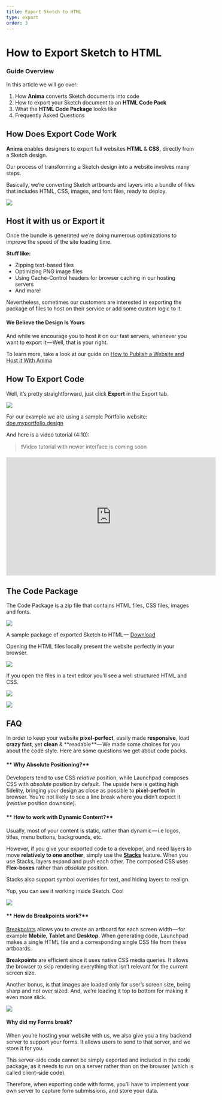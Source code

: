 ```yaml
---
title: Export Sketch to HTML
type: export
order: 3
---
```


# How to Export Sketch to HTML

### Guide Overview

In this article we will go over:

1.  How **Anima** converts Sketch documents into code
2.  How to export your Sketch document to an **HTML Code Pack**
3.  What the **HTML Code Package** looks like
4.  Frequently Asked Questions

## How Does Export Code Work

**Anima** enables designers to export full websites **HTML** & **CSS,** directly from a Sketch design.

Our process of transforming a Sketch design into a website involves many steps.

Basically, we’re converting Sketch artboards and layers into a bundle of files that includes HTML, CSS, images, and font files, ready to deploy.

![](https://downloads.intercomcdn.com/i/o/95946167/4284ff0a2edd319508bc9c1c/1%2Aq2qJ8DNisucOCcADibJJ1g.png)

## Host it with us or Export it

Once the bundle is generated we’re doing numerous optimizations to improve the speed of the site loading time.

**Stuff like:**

-   Zipping text-based files
-   Optimizing PNG image files
-   Using Cache-Control headers for browser caching in our hosting servers
-   And more!

Nevertheless, sometimes our customers are interested in exporting the package of files to host on their service or add some custom logic to it.

####  We Believe the Design Is Yours

And while we encourage you to host it on our fast servers, whenever you want to export it — Well, that is your right.

To learn more, take a look at our guide on [How to Publish a Website and Host it With Anima](https://support.animaapp.com/designer-s-guide-to-anima/how-to-publish-a-website-and-host-it-with-anima)  

## How To Export Code

Well, it’s pretty straightforward, just click **Export** in the Export tab.

![](https://downloads.intercomcdn.com/i/o/95946865/b50b9b07474675f6412fc32c/Export%402x.png)

For our example we are using a sample Portfolio website: [doe.myportfolio.design](http://doe.myportfolio.design/)

And here is a video tutorial (4:10):

> ❗️Video tutorial with newer interface is coming soon

<iframe width="560" height="315" src="https://www.youtube.com/embed/E3xZui2myUU" frameborder="0" allow="accelerometer; autoplay; encrypted-media; gyroscope; picture-in-picture" allowfullscreen></iframe>

## The Code Package

The Code Package is a zip file that contains HTML files, CSS files, images and fonts.

![](https://downloads.intercomcdn.com/i/o/95946170/18d183d8ba89c0a3be9f3ea3/1%2A7pX8m2OcRohQS-jisc73-Q.png)

A sample package of exported Sketch to HTML — [Download](https://cl.ly/33392Z3f3g3D)

Opening the HTML files locally present the website perfectly in your browser.

![](https://downloads.intercomcdn.com/i/o/95946171/ac800bee0f0f17046bb6e40e/1%2AYDIyhtQnkGiqtkBQQCYjpA.png)

If you open the files in a text editor you’ll see a well structured HTML and CSS.

![](https://downloads.intercomcdn.com/i/o/95946174/5f1c4df3908408ac2d1196a1/1%2AgqcF2yZX74Rtk5pkn1YTbw.png)

![](https://downloads.intercomcdn.com/i/o/95946175/a309cb5874ab6d7a51cb08dd/1%2A8ww5nOrz-WFWquqwgQW2xQ.png)

## FAQ

In order to keep your website **pixel-perfect**, easily made **responsive**, load **crazy fast**, yet **clean** & **readable **— We made some choices for you about the code style. Here are some questions we get about code packs.

#### ** Why Absolute Positioning?**

Developers tend to use CSS _relative_ position, while Launchpad composes CSS with _absolute_ position by default. The upside here is getting high fidelity, bringing your design as close as possible to **pixel-perfect** in browser. You’re not likely to see a line break where you didn’t expect it (_relative_ position downside).

#### ** How to work with Dynamic Content?**

Usually, most of your content is static, rather than dynamic — i.e logos, titles, menu buttons, backgrounds, etc.

However, if you give your exported code to a developer, and need layers to move **relatively to one another**, simply use the [**Stacks**](https://medium.com/sketch-app-sources/auto-layout-introducing-stacks-flexbox-for-sketch-c8a11422c7b5) feature. When you use Stacks, layers expand and push each other. The composed CSS uses **Flex-boxes** rather than _absolute_ position.

Stacks also support symbol overrides for text, and hiding layers to realign.  
  
Yup, you can see it working inside Sketch. Cool 

![](https://downloads.intercomcdn.com/i/o/95946176/59f5c6cb3ba82101e4710d37/1%2AFV4NQwj_tHaGYvO_GY3tLA.gif)

#### ** How do Breakpoints work?**

[Breakpoints](https://animaapp.github.io/docs/v1/launchpad/breakpoints.html) allows you to create an artboard for each screen width — for example **Mobile**, **Tablet** and **Desktop**. When generating code, Launchpad makes a single HTML file and a corresponding single CSS file from these artboards.

**Breakpoints** are efficient since it uses native CSS media queries. It allows the browser to skip rendering everything that isn’t relevant for the current screen size.

Another bonus, is that images are loaded only for user’s screen size, being sharp and not over sized. And, we’re loading it top to bottom for making it even more slick.

![](https://downloads.intercomcdn.com/i/o/95946177/f8aee6da54dcbded5cc2db8c/1%2AI-JdHAv39h69JBpx3pKicw.png)

####  Why did my Forms break?

When you’re hosting your website with us, we also give you a tiny backend server to support your forms. It allows users to send to that server, and we store it for you.

This server-side code cannot be simply exported and included in the code package, as it needs to run on a server rather than on the browser (which is called client-side code).

Therefore, when exporting code with forms, you’ll have to implement your own server to capture form submissions, and store your data.

